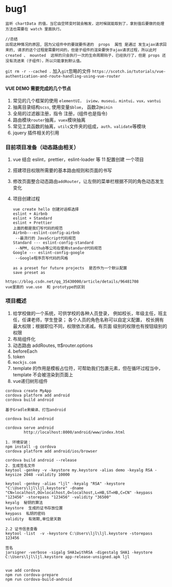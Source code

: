 # bug1

```
监听 chartData 的值，当它由空转变时就会触发，这时候就能取到了，拿到值后要做的处理方法也需要在 watch 里面执行。

//总结
出现这种情况的原因, 因为父组件中的要就要传递的  props  属性 是通过 发生ajax请求回来的, 请求的这个过程是需要时间的，但是子组件的渲染要快于ajax请求过程，所以此时  created 、 mounted  这样的只会执行一次的生命周期钩子，已经执行了，但是 props 还没有流进来（子组件），所以只能拿到默认值。
```

`git rm -r --cached .` 加入`git`忽略的文件
`https://scotch.io/tutorials/vue-authentication-and-route-handling-using-vue-router`

#### VUE DEMO 需要完成的几个节点

1. 常见的几个框架的使用 `elementUI， iview，museui，mintui，vux，vantui`
2. 抽离目录结构`scss`, 使用变量`$blue`， 函数2`@minin`
3. 全局的过滤器注册，指令 注册，(组件也是指令)
4. 路由模块`router`抽离，`vuex`模块抽离 
5. 常见工具函数的抽离，`utils`文件夹的组成，`auth，validate`等模块
6. jquery 插件相关的引用   

### 目前项目准备（动态路由相关）

1. vue 结合 eslint，prettier，eslint-loader 等 11 配置创建 一个项目  
2. 搭建项目权限所需要的基本路由规则和页面的书写
3. 修改页面整合动态路由`addRouter`，让左侧的菜单栏根据不同的角色动态发生变化

4. 项目创建过程

   ```
   vue create hello 创建对话框选择
   eslint + Airbnb
   eslint + Standard
   eslint + Prettier
   上面的都是我们写代码的规范
   Airbnb---eslint-config-airbnb
   	--最流行的 JavaScript代码规范
   Standard --- eslint-config-standard
   	--NPM, Github等公司在使用standard代码规范
   Google --- eslint-config-google
   	--Google程序员写代码的风格

   as a preset for future projects  是否作为一个默认配置
   save preset as
   ```

```
https://blog.csdn.net/qq_35430000/article/details/96481708
vue里面的 vue.use  和 prototype的区别
```



### 项目概述

1. 给学校做的一个系统，可供学校的各种人员登录， 例如校长，年级主任，班主任，任课老师，学生登录； 各个人员的角色名称可以自定义配置， 校长拥有最大权限；根据职位不同，权限依次递减。有页面  级别的权限也有按钮级别的权限
2. 布局组件化
3. 动态路由 addRoutes, tt$router.options
4. beforeEach
5. token
6. `mockjs.com`
7. template 的作用是模板占位符，可帮助我们包裹元素，但在循环过程当中，template 不会被渲染到页面上
8. vue递归树形组件

```
cordova create MyApp
cordova platform add android
cordova build android

基于Gradle来编译、打包android

cordova build android

cordova serve android
		http://localhost:8000/android/www/index.html
      
1. 环境安装：
npm install -g cordova
cordova platform add android/ios/browser

cordova build android --release
2. 生成签名文件  
keytool -genkey -v -keystore my.keystore -alias demo -keyalg RSA -keysize 2048 -validity 10000

keytool -genkey -alias "ljl" -keyalg "RSA" -keystore "C:\Users\ljl\ljl.keystore" -dname "CN=localhost,OU=localhost,O=localhost,L=HB,ST=HB,C=CN" -keypass "123456" -storepass "123456" -validity "36500"
keyalg  秘钥的算法
keystore  生成的证书存放位置
keypass  私钥的密码
validity  有效期,单位是天数

2.2 证书信息查看
keytool -list  -v -keystore C:\Users\ljl\ljl.keystore -storepass 123456

签名
jarsigner -verbose -sigalg SHA1withRSA -digestalg SHA1 -keystore C:\Users\ljl\ljl.keystore app-release-unsigned.apk ljl


vue add cordova
npm run cordova-prepare
npm run cordova-build-android
```

